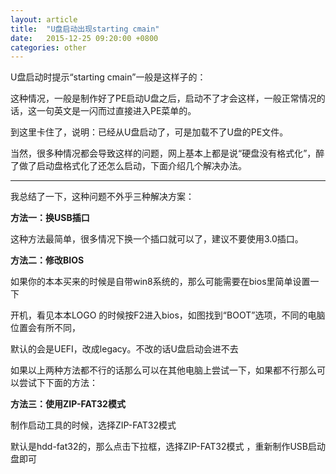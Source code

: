 ```yaml
---
layout: article
title:  "U盘启动出现starting cmain"
date:   2015-12-25 09:20:00 +0800
categories: other
---
```


U盘启动时提示“starting cmain”一般是这样子的：

这种情况，一般是制作好了PE启动U盘之后，启动不了才会这样，一般正常情况的话，这一句英文是一闪而过直接进入PE菜单的。

到这里卡住了，说明：已经从U盘启动了，可是加载不了U盘的PE文件。

当然，很多种情况都会导致这样的问题，网上基本上都是说“硬盘没有格式化”，醉了做了启动盘格式化了还怎么启动，下面介绍几个解决办法。

----------

我总结了一下，这种问题不外乎三种解决方案：

**方法一：换USB插口**

这种方法最简单，很多情况下换一个插口就可以了，建议不要使用3.0插口。

**方法二：修改BIOS**

如果你的本本买来的时候是自带win8系统的，那么可能需要在bios里简单设置一下

开机，看见本本LOGO 的时候按F2进入bios，如图找到“BOOT”选项，不同的电脑位置会有所不同，

默认的会是UEFI，改成legacy。不改的话U盘启动会进不去

如果以上两种方法都不行的话那么可以在其他电脑上尝试一下，如果都不行那么可以尝试下下面的方法：

**方法三：使用ZIP-FAT32模式** 

制作启动工具的时候，选择ZIP-FAT32模式 

默认是hdd-fat32的，那么点击下拉框，选择ZIP-FAT32模式 ，重新制作USB启动盘即可